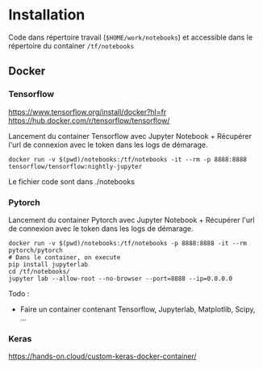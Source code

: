 # Installation
Code dans répertoire travail (`$HOME/work/notebooks`) et accessible dans le répertoire du container `/tf/notebooks`

## Docker

### Tensorflow
https://www.tensorflow.org/install/docker?hl=fr
https://hub.docker.com/r/tensorflow/tensorflow/

Lancement du container Tensorflow avec Jupyter Notebook + Récupérer l'url de connexion avec le token dans les logs de démarage.
```
docker run -v $(pwd)/notebooks:/tf/notebooks -it --rm -p 8888:8888 tensorflow/tensorflow:nightly-jupyter
```
Le fichier code sont dans ./notebooks

### Pytorch

Lancement du container Pytorch avec Jupyter Notebook + Récupérer l'url de connexion avec le token dans les logs de démarage.

```
docker run -v $(pwd)/notebooks:/tf/notebooks -p 8888:8888 -it --rm pytorch/pytorch 
# Dans le container, on execute
pip install jupyterlab
cd /tf/notebooks/
jupyter lab --allow-root --no-browser --port=8888 --ip=0.0.0.0
```

Todo : 
- Faire un container contenant Tensorflow, Jupyterlab, Matplotlib, Scipy, ...

### Keras
https://hands-on.cloud/custom-keras-docker-container/



